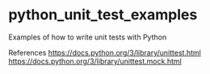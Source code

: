 # python_unit_test_examples
Examples of how to write unit tests with Python

References
https://docs.python.org/3/library/unittest.html
https://docs.python.org/3/library/unittest.mock.html
